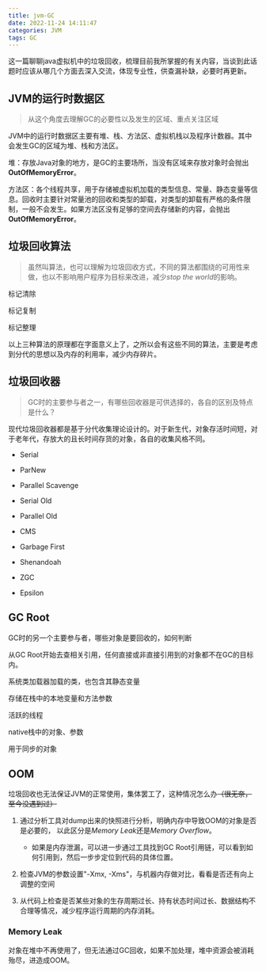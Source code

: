 ```yaml
---
title: jvm-GC
date: 2022-11-24 14:11:47
categories: JVM
tags: GC
---
```


这一篇聊聊java虚拟机中的垃圾回收，梳理目前我所掌握的有关内容，当谈到此话题时应该从哪几个方面去深入交流，体现专业性，供查漏补缺，必要时再更新。



## JVM的运行时数据区

> 从这个角度去理解GC的必要性以及发生的区域、重点关注区域

JVM中的运行时数据区主要有堆、栈、方法区、虚拟机栈以及程序计数器。其中会发生GC的区域为堆、栈和方法区。

堆：存放Java对象的地方，是GC的主要场所，当没有区域来存放对象时会抛出**OutOfMemoryError**。

方法区：各个线程共享，用于存储被虚拟机加载的类型信息、常量、静态变量等信息。回收时主要针对常量池的回收和类型的卸载，对类型的卸载有严格的条件限制，一般不会发生。如果方法区没有足够的空间去存储新的内容，会抛出**OutOfMemoryError**。

## 垃圾回收算法

> 虽然叫算法，也可以理解为垃圾回收方式，不同的算法都围绕的可用性来做，也以不影响用户程序为目标来改进，减少*stop the world*的影响。

标记清除

标记复制

标记整理

以上三种算法的原理都在字面意义上了，之所以会有这些不同的算法，主要是考虑到分代的思想以及内存的利用率，减少内存碎片。

## 垃圾回收器

> GC时的主要参与者之一，有哪些回收器是可供选择的，各自的区别及特点是什么？

现代垃圾回收器都是基于分代收集理论设计的。对于新生代，对象存活时间短，对于老年代，存放大的且长时间存货的对象，各自的收集风格不同。

- Serial

- ParNew

- Parallel Scavenge

- Serial Old

- Parallel Old

- CMS

- Garbage First

- Shenandoah

- ZGC

- Epsilon

## GC Root

GC时的另一个主要参与者，哪些对象是要回收的，如何判断

从GC Root开始去查相关引用，任何直接或非直接引用到的对象都不在GC的目标内。

系统类加载器加载的类，也包含其静态变量

存储在栈中的本地变量和方法参数

活跃的线程

native栈中的对象、参数

用于同步的对象

## OOM

垃圾回收也无法保证JVM的正常使用，集体罢工了，这种情况怎么办~~（很无奈，至今没遇到过）~~

1. 通过分析工具对dump出来的快照进行分析，明确内存中导致OOM的对象是否是必要的， 以此区分是*Memory Leak*还是*Memory Overflow*。
   
   - 如果是内存泄漏，可以进一步通过工具找到GC Root引用链，可以看到如何引用到，然后一步步定位到代码的具体位置。

2. 检查JVM的参数设置"-Xmx, -Xms"，与机器内存做对比，看看是否还有向上调整的空间

3. 从代码上检查是否某些对象的生存周期过长、持有状态时间过长、数据结构不合理等情况，减少程序运行周期的内存消耗。

### Memory Leak

对象在堆中不再使用了，但无法通过GC回收，如果不加处理，堆中资源会被消耗殆尽，进造成OOM。
